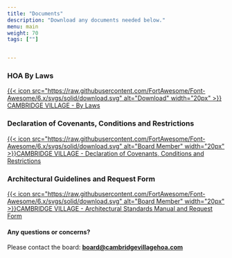 ```yaml
---
title: "Documents"
description: "Download any documents needed below."
menu: main
weight: 70
tags: [""]


---
```

### HOA By Laws

[{{< icon src="https://raw.githubusercontent.com/FortAwesome/Font-Awesome/6.x/svgs/solid/download.svg" alt="Download" width="20px" >}} CAMBRIDGE VILLAGE - By Laws](/images/ByLaws.pdf)


### Declaration of Covenants, Conditions and Restrictions

[{{< icon src="https://raw.githubusercontent.com/FortAwesome/Font-Awesome/6.x/svgs/solid/download.svg" alt="Board Member" width="20px" >}}CAMBRIDGE VILLAGE - Declaration of Covenants, Conditions and Restrictions](/images/DCR.pdf)

### Architectural Guidelines and Request Form

[{{< icon src="https://raw.githubusercontent.com/FortAwesome/Font-Awesome/6.x/svgs/solid/download.svg" alt="Board Member" width="20px" >}}CAMBRIDGE VILLAGE - Architectural Standards Manual and Request Form](/images/ArchitecturalGuidelinesAndForm.pdf)

#### Any questions or concerns? 

Please contact the board:
__<board@cambridgevillagehoa.com>__



